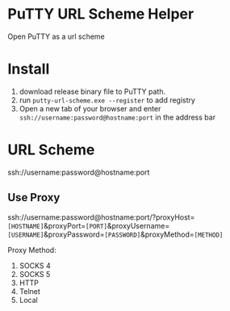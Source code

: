 # PuTTY URL Scheme Helper 
Open PuTTY as a url scheme

# Install
1. download release binary file to PuTTY path.
2. run `putty-url-scheme.exe --register` to add registry
3. Open a new tab of your browser and enter `ssh://username:password@hostname:port` in the address bar

# URL Scheme
ssh://username:password@hostname:port

## Use Proxy
ssh://username:password@hostname:port/?proxyHost=`[HOSTNAME]`&proxyPort=`[PORT]`&proxyUsername=`[USERNAME]`&proxyPassword=`[PASSWORD]`&proxyMethod=`[METHOD]`

Proxy Method:
1. SOCKS 4
2. SOCKS 5
3. HTTP
4. Telnet
5. Local